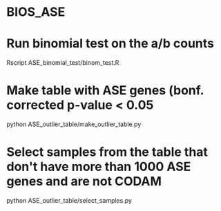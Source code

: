 # BIOS_ASE

# Run binomial test on the a/b counts
Rscript ASE_binomial_test/binom_test.R

# Make table with ASE genes (bonf. corrected p-value < 0.05
python ASE_outlier_table/make_outlier_table.py

# Select samples from the table that don't have more than 1000 ASE genes and are not CODAM
python ASE_outlier_table/select_samples.py
